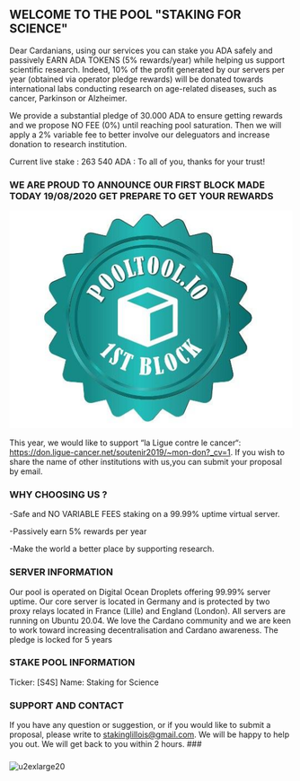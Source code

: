 ## WELCOME TO THE POOL "STAKING FOR SCIENCE"

Dear Cardanians, using our services you can stake you ADA safely and passively EARN ADA TOKENS (5% rewards/year) while helping us support scientific research. Indeed, 10% of the profit generated by our servers per year (obtained via operator pledge rewards) will be donated towards international labs conducting research on age-related diseases, such as cancer, Parkinson or Alzheimer.  

We provide a substantial pledge of 30.000 ADA to ensure getting rewards and we propose NO FEE (0%) until reaching pool saturation. Then we will apply a 2% variable fee to better involve our deleguators and increase donation to research institution. 

Current live stake : 263 540 ADA : To all of you, thanks for your trust! 

### WE ARE PROUD TO ANNOUNCE OUR FIRST BLOCK MADE TODAY 19/08/2020 GET PREPARE TO GET YOUR REWARDS
![u2exlarge20](https://raw.githubusercontent.com/RenoCardano/Staking4Research/master/firstblock.jpg)

This year, we would like to support “la Ligue contre le cancer“: https://don.ligue-cancer.net/soutenir2019/~mon-don?_cv=1. 
If you wish to share the name of other institutions with us,you can submit your proposal by email.



### WHY CHOOSING US ?

-Safe and NO VARIABLE FEES staking on a 99.99% uptime virtual server.

-Passively earn 5% rewards per year

-Make the world a better place by supporting research.

### SERVER INFORMATION

Our pool is operated on Digital Ocean Droplets offering 99.99% server uptime. Our core server is located in Germany and is protected by two proxy relays located in France (Lille) and England (London). All servers are running on Ubuntu 20.04. We love the Cardano community and we are keen to work toward increasing decentralisation and Cardano awareness. The pledge is locked for 5 years

### STAKE POOL INFORMATION

Ticker: [S4S]
Name: Staking for Science

### SUPPORT AND CONTACT

If you have any question or suggestion, or if you would like to submit a proposal, please write to stakinglillois@gmail.com. We will be happy to help you out. We will get back to you within 2 hours. ###

### 
![u2exlarge20](https://user-images.githubusercontent.com/68705151/89058392-854d2200-d35f-11ea-8230-c82629bc6ac6.jpg)








